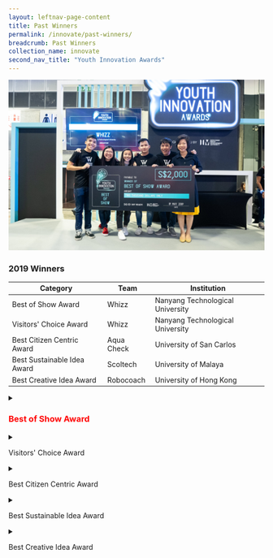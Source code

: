 ```yaml
---
layout: leftnav-page-content
title: Past Winners
permalink: /innovate/past-winners/
breadcrumb: Past Winners
collection_name: innovate
second_nav_title: "Youth Innovation Awards"
---
```


![1](/images/innovate/yia/yia-2.jpg)

### 2019 Winners

| Category | Team | Institution|
| -- | -- | -- |
| Best of Show Award | Whizz | Nanyang Technological University |
| Visitors' Choice Award | Whizz | Nanyang Technological University |
| Best Citizen Centric Award | Aqua Check | University of San Carlos | 
| Best Sustainable Idea Award | Scoltech | University of Malaya |
| Best Creative Idea Award | Robocoach | University of Hong Kong |

<details>
  <summary><p><h3 style="color:red;">Best of Show Award</h3></p></summary>
  <p><img src="/images/innovate/yia/yia-2.jpg" alt="3"></p>
  <p><b>Winners</b></p>
  <p>Whizz, Nanyang Technological University</p>
  <p><b>Members</b></p>
  <ul>
  <li>Mr Victor Gwee</li>
  <li>Miss Vivienne Chong</li>
  <li>Miss Valerie Ho</li>
  <li>Mr Anthony Fong</li>
  <li>Mr Melvin Foo</li>
  </ul>
  </details>
  
<details>
  <summary><p>Visitors' Choice Award</p></summary>
  <p><img src="/images/innovate/yia/yia-3.jpg" alt="4"></p>
  <p><b>Winners</b></p>
  <p>Whizz, Nanyang Technological University</p>
   <p><b>Members</b></p>
  <ul>
  <li>Mr Victor Gwee</li>
  <li>Miss Vivienne Chong</li>
  <li>Miss Valerie Ho</li>
  <li>Mr Anthony Fong</li>
  <li>Mr Melvin Foo</li>
  </ul>
  </details>
  
<details>
  <summary><p>Best Citizen Centric Award</p></summary>
  <p><img src="/images/innovate/yia/yia-4.jpg" alt="5"></p>
  <p><b>Winners</b></p>
  <p>Aqua Check, University of Santa Carlos</p>
  </details>
  
<details>
  <summary><p>Best Sustainable Idea Award</p></summary>
  <p><img src="/images/innovate/yia/yia-5.jpg" alt="6"></p>
  <p><b>Winners</b></p>
  <p>Scoltech, University of Malaya</p>
  </details>
  
<details>
  <summary><p>Best Creative Idea Award</p></summary>
  <p><img src="/images/innovate/yia/yia-6.jpg" alt="7"></p>
  <p><b>Winners</b></p>
  <p>Robocoach, University of Hong Kong</p>
  </details>
